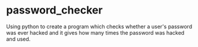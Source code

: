 # password_checker
Using python to create a program which checks whether a user's password was ever hacked and it gives how many times the password was hacked and used.
